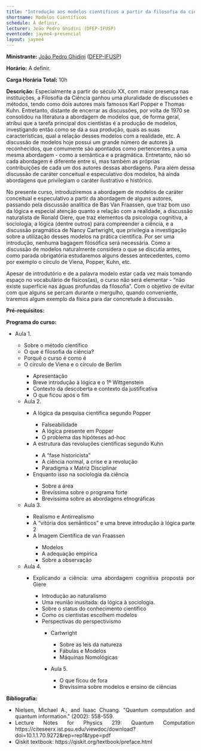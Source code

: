 ```yaml
---
title: "Introdução aos modelos científicos a partir da filosofia da ciência: uma abordagem pela física" 
shortname: Modelos Científicos
schedule: A definir.
lecturer: João Pedro Ghidini (DFEP-IFUSP)
eventcode: jayme4-presencial
layout: jayme4
---
```


**Ministrante:** [João Pedro Ghidini](http://lattes.cnpq.br/6401439148291747) ([DFEP-IFUSP](http://portal.if.usp.br/fep/))

**Horário:** A definir.

**Carga Horária Total:** 10h

**Descrição:** Especialmente a partir do século XX, com maior presença nas instituições, a Filosofia da Ciência ganhou uma pluralidade de discussões e métodos, tendo como dois autores mais famosos Karl Popper e Thomas Kuhn. Entretanto, distante de encerrar as discussões, por volta de 1970 se consolidou na literatura a abordagem de modelos que, de forma geral, atribui que a tarefa principal dos cientistas é a produção de modelos, investigando então como se dá a sua produção, quais as suas características, qual a relação desses modelos com a realidade, etc. A discussão de modelos hoje possui um grande número de autores já reconhecidos, que comumente são apontados como pertencentes a uma mesma abordagem - como a semântica e a pragmática. Entretanto, não só cada abordagem é diferente entre si, mas também as próprias contribuições de cada um dos autores dessas abordagens. Para além dessa discussão de caráter conceitual e especulativo dos modelos, há ainda abordagens que privilegiam o caráter ilustrativo e histórico.

No presente curso, introduziremos a abordagem de modelos de caráter conceitual e especulativo a partir da abordagem de alguns autores, passando pela discussão analítica de Bas Van Fraassen, que traz bom uso da lógica e especial atenção quanto a relação com a realidade, a discussão naturalista de Ronald Giere, que traz elementos da psicologia cognitiva, a sociologia, a lógica (dentre outros) para compreender a ciência, e a discussão pragmática de Nancy Cartwright, que privilegia a investigação sobre a utilização desses modelos na prática científica. Por ser uma introdução, nenhuma bagagem filosófica será necessária. Como a discussão de modelos naturalmente considera o que se discutia antes, como parada obrigatória estudaremos alguns desses antecedentes, como por exemplo o círculo de Viena, Popper, Kuhn, etc.

Apesar de introdutório e de a palavra modelo estar cada vez mais tomando espaço no vocabulário de físicos(as), o curso não será elementar - “não existe superfície nas águas profundas da filosofia”. Com o objetivo de evitar com que alguns se percam durante o mergulho, quando conveniente, traremos algum exemplo da física para dar concretude à discussão.


**Pré-requisitos:** 

**Programa do curso:**

<div style="text-align: justify">
 <ul>
  <li>Aula 1. </li>
   <ul> 
     <li> Sobre o método científico </li>
     <li> O que é filosofia da ciência? </li>
     <li> Porquê o curso é como é </li>
     <li> O círculo de Viena e o círculo de Berlim </li>
     <ul>
       <li> Apresentação </li>
       <li> Breve introdução à lógica e o 1º Wittgenstein </li>
       <li> Contexto da descoberta e contexto da justificativa </li>
       <li> O que ficou após o fim </li>
   </ul>
  <li>Aula 2.   </li>
   <ul>
     <li> A lógica da pesquisa científica segundo Popper </li>
     <ul>
     <li> Falseabilidade </li>
      <li> A lógica presente em Popper </li>
      <li> O problema das hipóteses ad-hoc </li>
       </ul>
     <li> A estrutura das revoluções científicas segundo Kuhn </li>
     <ul>
     <li> A “fase historicista” </li>
      <li> A ciência normal, a crise e a revolução </li>
      <li> Paradigma x Matriz Disciplinar</li>
       </ul>
     <li> Enquanto isso na sociologia da ciência </li>
     <ul>
     <li> Sobre a área </li>
      <li> Brevíssima sobre o programa forte  </li>
       <li> Brevíssima sobre as abordagens etnográficas </li>
       </ul>
   </ul>
  <li>Aula 3.  </li>
   <ul>
     <li> Realismo e Antirrealismo </li>
     <li> A “vitória dos semânticos” e uma breve introdução à lógica parte 2  </li>
     <li> A Imagem Científica de van Fraassen </li>
     <ul>
       <li> Modelos </li>
       <li> A adequação empírica </li>
       <li> Sobre a observação </li>
      </ul>
    </ul>
  <li>Aula 4. </li>
   <ul>
     <li> Explicando a ciência: uma abordagem cognitiva proposta por Giere </li>
     <ul>
     <li> Introdução ao naturalismo </li>
     <li> Uma reunião inusitada: da lógica à sociologia. </li>
     <li> Sobre o status do conhecimento científico </li>
     <li> Como os cientistas escolhem modelos </li>
     <li> Perspectivas do perspectivismo </li>
     <ul>
     <li> Cartwright </li>
     <ul>
     <li> Sobre as leis da natureza </li>
     <li> Fábulas e Modelos </li>
     <li> Máquinas Nomológicas </li>
     <ul>
     </ul>
 </ul>
       <li>Aula 5.  </li>
   <ul>
     <li> O que ficou de fora </li>
     <li> Brevíssima sobre modelos e ensino de ciências </li>
    </ul>
</div>

**Bibliografia:**

<div style="text-align: justify">
 <ul>
  <li>  Nielsen, Michael A., and Isaac Chuang. "Quantum computation and quantum information." (2002): 558-559. </li>
   <li> Lecture Notes for Physics 219: Quantum Computation https://citeseerx.ist.psu.edu/viewdoc/download?doi=10.1.1.70.9272&rep=rep1&type=pdf</li>
   <li> Qiskit textbook: https://qiskit.org/textbook/preface.html </li>
 </ul>
</div>
